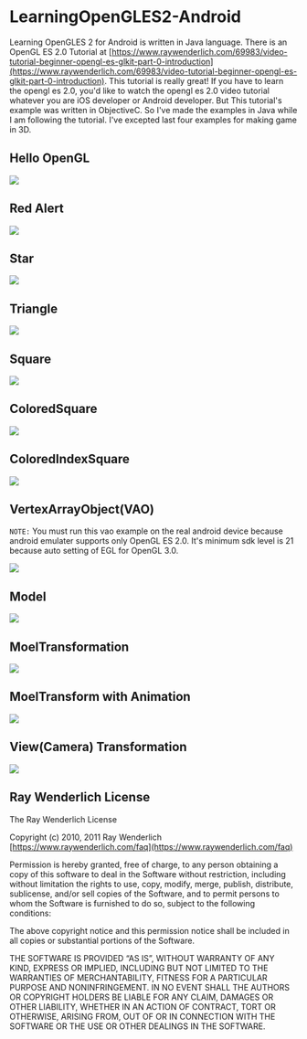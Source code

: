 # LearningOpenGLES2-Android

Learning OpenGLES 2 for Android is written in Java language. There is an OpenGL ES 2.0 Tutorial at [https://www.raywenderlich.com/69983/video-tutorial-beginner-opengl-es-glkit-part-0-introduction](https://www.raywenderlich.com/69983/video-tutorial-beginner-opengl-es-glkit-part-0-introduction). This tutorial is really great! If you have to learn the opengl es 2.0, you'd like to watch the opengl es 2.0 video tutorial whatever you are iOS developer or Android developer. But This tutorial's example was written in ObjectiveC. So I've made the examples in Java while I am following the tutorial. I've excepted last four examples for making game in 3D. 

## Hello OpenGL

![](01.HelloOpenGL/result.png)

## Red Alert

![](01.RedAlert/result.gif)

## Star

![](02.Star/result.png)

## Triangle

![](02.Triangle/result.png)

## Square

![](02.Square/result.png)

## ColoredSquare

![](03.ColoredSquare/result.png)

## ColoredIndexSquare

![](03.ColoredIndexSquare/result.png)

## VertexArrayObject(VAO)

`NOTE:` You must run this vao example on the real android device because android emulater supports only OpenGL ES 2.0. It's minimum sdk level is 21 because auto setting of EGL for OpenGL 3.0.

![](04.VertexArrayObject/result.png)

## Model

![](05.Model/result.png)

## MoelTransformation

![](06-1.ModelTransformation/result.png)

## MoelTransform with Animation

![](06-2.ModelTransformation-Animation/result.gif)

## View(Camera) Transformation

![](06-3.ViewTransformation/result.gif)

## Ray Wenderlich License

The Ray Wenderlich License

Copyright (c) 2010, 2011 Ray Wenderlich [https://www.raywenderlich.com/faq](https://www.raywenderlich.com/faq)

Permission is hereby granted, free of charge, to any person obtaining a copy of this software to deal in the Software without restriction, including without limitation the rights to use, copy, modify, merge, publish, distribute, sublicense, and/or sell copies of the Software, and to permit persons to whom the Software is furnished to do so, subject to the following conditions:

The above copyright notice and this permission notice shall be included in all copies or substantial portions of the Software.

THE SOFTWARE IS PROVIDED “AS IS”, WITHOUT WARRANTY OF ANY KIND, EXPRESS OR IMPLIED, INCLUDING BUT NOT LIMITED TO THE WARRANTIES OF MERCHANTABILITY, FITNESS FOR A PARTICULAR PURPOSE AND NONINFRINGEMENT. IN NO EVENT SHALL THE AUTHORS OR COPYRIGHT HOLDERS BE LIABLE FOR ANY CLAIM, DAMAGES OR OTHER LIABILITY, WHETHER IN AN ACTION OF CONTRACT, TORT OR OTHERWISE, ARISING FROM, OUT OF OR IN CONNECTION WITH THE SOFTWARE OR THE USE OR OTHER DEALINGS IN THE SOFTWARE.